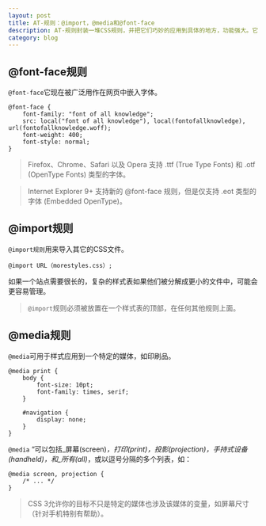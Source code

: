 ```yaml
---
layout: post
title: AT-规则：@import，@media和@font-face
description: AT-规则封装一堆CSS规则，并把它们巧妙的应用到具体的地方，功能强大。它们可以被用来导入其他CSS文件，CSS应用于特定的媒体，或嵌入funkysexy少见的字体。
category: blog
---
```


@font-face规则
---

`@font-face`它现在被广泛用作在网页中嵌入字体。

```
@font-face {
    font-family: "font of all knowledge";
    src: local("font of all knowledge"), local(fontofallknowledge), url(fontofallknowledge.woff);
    font-weight: 400;
    font-style: normal;
}
```

> Firefox、Chrome、Safari 以及 Opera 支持 .ttf (True Type Fonts) 和 .otf (OpenType Fonts) 类型的字体。

> Internet Explorer 9+ 支持新的 @font-face 规则，但是仅支持 .eot 类型的字体 (Embedded OpenType)。

@import规则
---

`@import规则`用来导入其它的CSS文件。

```
@import URL（morestyles.css）;
```

如果一个站点需要很长的，复杂的样式表如果他们被分解成更小的文件中，可能会更容易管理。

> `@import`规则必须被放置在一个样式表的顶部，在任何其他规则上面。

@media规则
---

`@media`可用于样式应用到一个特定的媒体，如印刷品。

```
@media print {
    body {
        font-size: 10pt;
        font-family: times, serif;
    }

    #navigation {
        display: none;
    }
}
```

`@media` “可以包括_屏幕(screen)_，_打印(print)_，_投影(projection)_，_手持式设备(handheld)_，和_所有(all)_，或以逗号分隔的多个列表，如：

```
@media screen, projection {
    /* ... */
}
```

> CSS 3允许你的目标不只是特定的媒体也涉及该媒体的变量，如屏幕尺寸（针对手机特别有帮助）。


